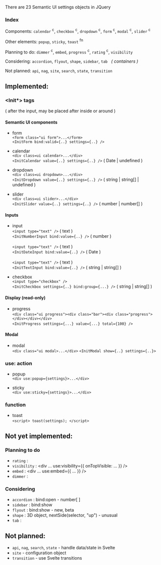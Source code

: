 There are 23 Semantic UI settings objects in JQuery

### Index

Components: `calendar` <sup>c</sup>, `checkbox` <sup>c</sup>, `dropdown` <sup>c</sup>, `form` <sup>c</sup>, `modal` <sup>c</sup>, `slider` <sup>c</sup>

Other elements: `popup`, `sticky`, `toast` <sup>fn</sup>

Planning to do: `dimmer` <sup>c</sup>, `embed`, `progress` <sup>c</sup>, `rating` <sup>c</sup>, `visibility`

Considering: `accordion`, `flyout`, `shape`, `sidebar`, `tab` &nbsp; _( containers )_

Not planned: `api`, `nag`, `site`, `search`, `state`, `transition`

## Implemented:

### <Init\*> tags

( after the input, may be placed after inside or around )

#### Semantic UI components

- form <br/>
  `<form class="ui form">...</form>` <br/>
  `<InitForm bind:valid={..} settings={..} />`

- calendar <br/>
  `<div class=ui calendar>...</div>` <br/>
  `<InitCalendar value={..} settings={..} />` ( Date | undefined )

- dropdown <br/>
  `<div class=ui dropdown>...</div>` <br/>
  `<InitDropdown value={..} settings={..} />` ( string | string[] | undefined )

- slider <br/>
  `<div class=ui slider>...</div>` <br/>
  `<InitSlider value={..} settings={..} />` ( number | number[] )

#### Inputs

- input <br/>
  `<input type="text" />` ( text )<br/>
  `<InitNumberInput bind:value={..} />` ( number ) <br/>
  <br/>
  `<input type="text" />` ( text )<br/>
  `<InitDateInput bind:value={..} />` ( Date ) <br/>
  <br/>
  `<input type="text" />` ( text )<br/>
  `<InitTextInput bind:value={..} />` ( string | string[] ) <br/>

- checkbox <br/>
  `<input type="checkbox" />` <br/>
  `<InitCheckbox settings={..} bind:group={...} />` ( string | string[] )

#### Display (read-only)

- progress <br>
  `<div class="ui progress"><div class="bar"><div class="progress"></div></div></div>` <br>
  `<InitProgress settings={...} value={...} total={100} />`

#### Modal

- modal <br/>
  `<div class="ui modal>...</div>`
  `<InitModal show={..} settings={..}>`

### use: action

- popup <br/>
  `<div use:popup={settings}>...</div>`

- sticky <br/>
  `<div use:sticky={settings}>...</div>`

### function

- toast <br/>
  `<script> toast(settings); </script>`

## Not yet implemented:

### Planning to do

- `rating` : <InitRating settings={...} bind:value={...} />
- `visibility` : <div ... use:visibility={{ onTopVisible: ... }} />
- `embed` : <div ... use:embed={{ ... }} />
- `dimmer` : <InitDimmer bind:show={...} />

### Considering

- `accordion` : bind:open - number[ ]
- `sidebar` : bind:show
- `flyout` : bind:show - new, beta
- `shape` : 3D object, nextSide(selector, "up") - unusual
- `tab` : <InitTab bind:path={...} settings={...} />

## Not planned:

- `api`, `nag`, `search`, `state` - handle data/state in Svelte
- `site` - configuration object
- `transition` - use Svelte transitions
